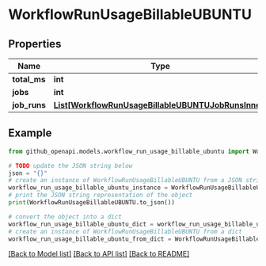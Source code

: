 # WorkflowRunUsageBillableUBUNTU


## Properties

Name | Type | Description | Notes
------------ | ------------- | ------------- | -------------
**total_ms** | **int** |  | 
**jobs** | **int** |  | 
**job_runs** | [**List[WorkflowRunUsageBillableUBUNTUJobRunsInner]**](WorkflowRunUsageBillableUBUNTUJobRunsInner.md) |  | [optional] 

## Example

```python
from github_openapi.models.workflow_run_usage_billable_ubuntu import WorkflowRunUsageBillableUBUNTU

# TODO update the JSON string below
json = "{}"
# create an instance of WorkflowRunUsageBillableUBUNTU from a JSON string
workflow_run_usage_billable_ubuntu_instance = WorkflowRunUsageBillableUBUNTU.from_json(json)
# print the JSON string representation of the object
print(WorkflowRunUsageBillableUBUNTU.to_json())

# convert the object into a dict
workflow_run_usage_billable_ubuntu_dict = workflow_run_usage_billable_ubuntu_instance.to_dict()
# create an instance of WorkflowRunUsageBillableUBUNTU from a dict
workflow_run_usage_billable_ubuntu_from_dict = WorkflowRunUsageBillableUBUNTU.from_dict(workflow_run_usage_billable_ubuntu_dict)
```
[[Back to Model list]](../README.md#documentation-for-models) [[Back to API list]](../README.md#documentation-for-api-endpoints) [[Back to README]](../README.md)


